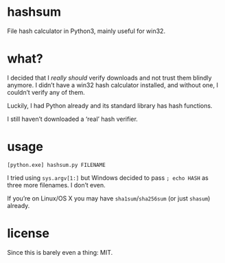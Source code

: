 # hashsum
File hash calculator in Python3, mainly useful for win32.

# what?
I decided that I _really should_ verify downloads and not trust them blindly anymore.
I didn’t have a win32 hash calculator installed, and without one, I couldn’t verify any of them.

Luckily, I had Python already and its standard library has hash functions.

I still haven’t downloaded a ‘real’ hash verifier.

# usage

    [python.exe] hashsum.py FILENAME

I tried using `sys.argv[1:]` but Windows decided to pass `; echo HASH` as three more filenames.
I don’t even.

If you’re on Linux/OS X you may have `sha1sum`/`sha256sum` (or just `shasum`) already.

# license
Since this is barely even a thing: MIT.
